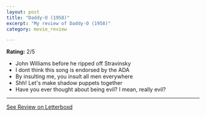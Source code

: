```yaml
---
layout: post
title: "Daddy-O (1958)"
excerpt: "My review of Daddy-O (1958)"
category: movie_review

---
```


**Rating:** 2/5

* John Williams before he ripped off Stravinsky
* I dont think this song is endorsed by the ADA
* By insulting me, you insult all men everywhere 
* Shh! Let's make shadow puppets together 
* Have you ever thought about being evil? I mean, really evil?

<hr>

[See Review on Letterboxd](https://boxd.it/4Kbqt7)
